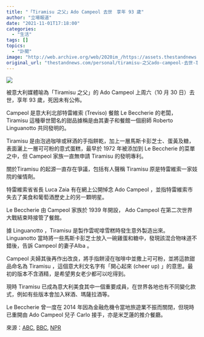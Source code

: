 ```yaml
---
title: "「Tiramisu 之父」Ado Campeol 去世　享年 93 歲"
author: "立場報道"
date: "2021-11-01T17:18:00"
categories:
  - "生活"
tags: []
topics:
  - "訃聞"
image: "http://web.archive.org/web/2020im_/https://assets.thestandnews.com/media/photos/20211101-14.png"
original_url: "thestandnews.com/personal/tiramisu-之父ado-campeol-去世-享年-93-歲"
---
```

![](http://web.archive.org/web/2020im_/https://assets.thestandnews.com/media/photos/20211101-14.png)

被意大利媒體喻為「Tiramisu 之父」的 Ado Campeol 上周六（10 月 30 日）去世，享年 93 歲，死因未有公佈。

Campeol 是意大利北部特雷維索 (Treviso) 餐館 Le Beccherie 的老闆， Tiramisu 這種舉世聞名的甜品據稱是由其妻子和餐館一個廚師 Roberto Linguanotto 共同發明的。

Tiramisu 是由泡過咖啡或冧酒的手指餅乾，加上一層馬斯卡彭芝士、蛋黃及糖，表面灑上一層可可粉的意式蛋糕，最早於 1972 年被添加到 Le Beccherie 的菜單之中，但 Campeol 家族一直無申請 Tiramisu 的發明專利。

關於Tiramisu 的起源一直存在爭議，包括有人聲稱 Tiramisu 原是特雷維索一家妓院的催情劑。

特雷維索省省長 Luca Zaia 有在網上公開悼念 Ado Campeol ，並指特雷維索市失去了美食和葡萄酒歷史上的另一顆明星。

Le Beccherie 由 Campeol 家族於 1939 年開設， Ado Campeol 在第二次世界大戰結束時接管了餐館。

據 Linguanotto ，Tiramisu 是製作雲呢嗱雪糕時發生意外製造出來。 Linguanotto 當時將一些馬斯卡彭芝士放入一碗雞蛋和糖中，發現該混合物味道不錯後，告訴 Campeol 的妻子Alba 。

Campeol 夫婦其後再作出改良，將手指餅浸在咖啡中並撒上可可粉，並將這款甜品命名為 Tiramisu ，這個意大利文名字有「開心起來 (cheer up) 」的意思。最初的版本不含酒精，是希望男女老少都可以吃得到。

現時 Tiramisu 已成為意大利美食其中一個重要成員，在世界各地也有不同變化款式，例如有些版本會加入冧酒、瑪薩拉酒等。

Le Beccherie 曾一度在 2014 年因為金融危機令當地旅遊業不振而關閉，但現時已重開由 Ado Campeol 兒子 Carlo 接手，亦是米芝蓮的推介餐廳。

來源：[ABC](http://web.archive.org/web/20211119042750/https://www.abc.net.au/news/2021-11-01/father-of-tiramisu-dies-in-italy-aged-93/100584454), [BBC](http://web.archive.org/web/20211119042750/https://www.bbc.com/news/world-europe-59103658), [NPR](http://web.archive.org/web/20211119042750/https://www.npr.org/2021/10/31/1050951605/ado-campeol-the-man-known-as-the-father-of-tiramisu-has-died)